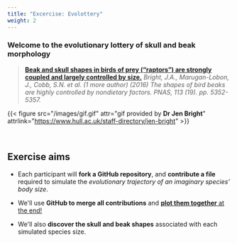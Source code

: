 ```yaml
---
title: "Excercise: Evolottery"
weight: 2
---
```



###  **Welcome to the evolutionary lottery of skull and beak morphology**

> [**Beak and skull shapes in birds of prey (“raptors”) are strongly coupled and largely controlled by size.**](http://eprints.whiterose.ac.uk/99452/1/Bright%20et%20al.%202016_SelfArchive.pdf) _Bright, J.A., Marugan-Lobon, J., Cobb, S.N. et al. (1 more
author) (2016) The shapes of bird beaks are highly controlled by nondietary factors. PNAS, 113 (19). pp. 5352-5357._



{{< figure src="/images/gif.gif" attr="gif provided by **Dr Jen Bright**" attrlink="https://www.hull.ac.uk/staff-directory/jen-bright" >}}


<br>

## Exercise aims

- Each participant will **fork a GitHub repository**, and **contribute a file** required to simulate the *evolutionary trajectory of an imaginary species' body size*.

- We'll use **GitHub to merge all contributions** and [**plot them together** at the end!](http://rse.shef.ac.uk/collaborative_github_exercise/plot_trait_evolution.html)

- We'll also **discover the skull and beak shapes** associated with each simulated species size.
